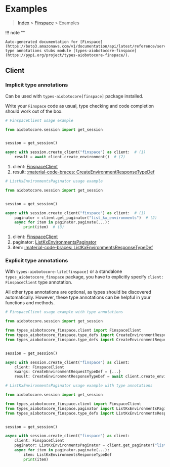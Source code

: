 # Examples

> [Index](../README.md) > [Finspace](./README.md) > Examples

!!! note ""

    Auto-generated documentation for [Finspace](https://boto3.amazonaws.com/v1/documentation/api/latest/reference/services/finspace.html#finspace)
    type annotations stubs module [types-aiobotocore-finspace](https://pypi.org/project/types-aiobotocore-finspace/).

## Client

### Implicit type annotations

Can be used with `types-aiobotocore[finspace]` package installed.

Write your `Finspace` code as usual,
type checking and code completion should work out of the box.



```python
# FinspaceClient usage example

from aiobotocore.session import get_session


session = get_session()

async with session.create_client("finspace") as client:  # (1)
    result = await client.create_environment()  # (2)
```

1. client: [FinspaceClient](./client.md)
2. result: [:material-code-braces: CreateEnvironmentResponseTypeDef](./type_defs.md#createenvironmentresponsetypedef) 



```python
# ListKxEnvironmentsPaginator usage example

from aiobotocore.session import get_session


session = get_session()

async with session.create_client("finspace") as client:  # (1)
    paginator = client.get_paginator("list_kx_environments")  # (2)
    async for item in paginator.paginate(...):
        print(item)  # (3)
```

1. client: [FinspaceClient](./client.md)
2. paginator: [ListKxEnvironmentsPaginator](./paginators.md#listkxenvironmentspaginator)
3. item: [:material-code-braces: ListKxEnvironmentsResponseTypeDef](./type_defs.md#listkxenvironmentsresponsetypedef) 




### Explicit type annotations

With `types-aiobotocore-lite[finspace]`
or a standalone `types_aiobotocore_finspace` package, you have to explicitly specify
`client: FinspaceClient` type annotation.

All other type annotations are optional, as types should be discovered automatically.
However, these type annotations can be helpful in your functions and methods.


```python
# FinspaceClient usage example with type annotations

from aiobotocore.session import get_session

from types_aiobotocore_finspace.client import FinspaceClient
from types_aiobotocore_finspace.type_defs import CreateEnvironmentResponseTypeDef
from types_aiobotocore_finspace.type_defs import CreateEnvironmentRequestTypeDef


session = get_session()

async with session.create_client("finspace") as client:
    client: FinspaceClient
    kwargs: CreateEnvironmentRequestTypeDef = {...}
    result: CreateEnvironmentResponseTypeDef = await client.create_environment(**kwargs)
```



```python
# ListKxEnvironmentsPaginator usage example with type annotations

from aiobotocore.session import get_session

from types_aiobotocore_finspace.client import FinspaceClient
from types_aiobotocore_finspace.paginator import ListKxEnvironmentsPaginator
from types_aiobotocore_finspace.type_defs import ListKxEnvironmentsResponseTypeDef


session = get_session()

async with session.create_client("finspace") as client:
    client: FinspaceClient
    paginator: ListKxEnvironmentsPaginator = client.get_paginator("list_kx_environments")
    async for item in paginator.paginate(...):
        item: ListKxEnvironmentsResponseTypeDef
        print(item)
```


